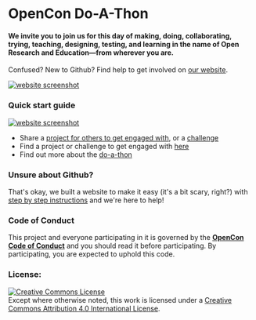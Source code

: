# OpenCon Do-A-Thon
#### We invite you to join us for this day of making, doing, collaborating, trying, teaching, designing, testing, and learning in the name of Open Research and Education—from wherever you are.

Confused? New to Github? Find help to get involved on [our website](http://doathon.opencon2017.org/).

[![website screenshot](https://github.com/sparcopen/doathon-dev/blob/master/images/website-screenshot.png?raw=true)](http://doathon.opencon2017.org/index)

### Quick start guide

[![website screenshot](https://github.com/sparcopen/doathon-dev/blob/master/images/get-started.png?raw=true)](http://doathon.opencon2017.org/index#participate)

* Share a [project for others to get engaged with](http://doathon.opencon2017.org/project), or a [challenge](http://doathon.opencon2017.org/challenge)
* Find a project or challenge to get engaged with [here](http://doathon.opencon2017.org/participate)
* Find out more about the [do-a-thon](http://doathon.opencon2017.org/)

### Unsure about Github?

That's okay, we built a website to make it easy (it's a bit scary, right?) with [step by step instructions](http://doathon.opencon2017.org/participate#contributing) and we're here to help!

### Code of Conduct
This project and everyone participating in it is governed by the [**OpenCon Code of Conduct**](http://www.opencon2017.org/code_of_conduct) and you should read it before participating. By participating, you are expected to uphold this code.

### License:
<a rel="license" href="http://creativecommons.org/licenses/by/4.0/"><img alt="Creative Commons License" style="border-width:0" src="https://i.creativecommons.org/l/by/4.0/80x15.png" /></a><br />Except where otherwise noted, this work is licensed under a <a rel="license" href="http://creativecommons.org/licenses/by/4.0/">Creative Commons Attribution 4.0 International License</a>.
